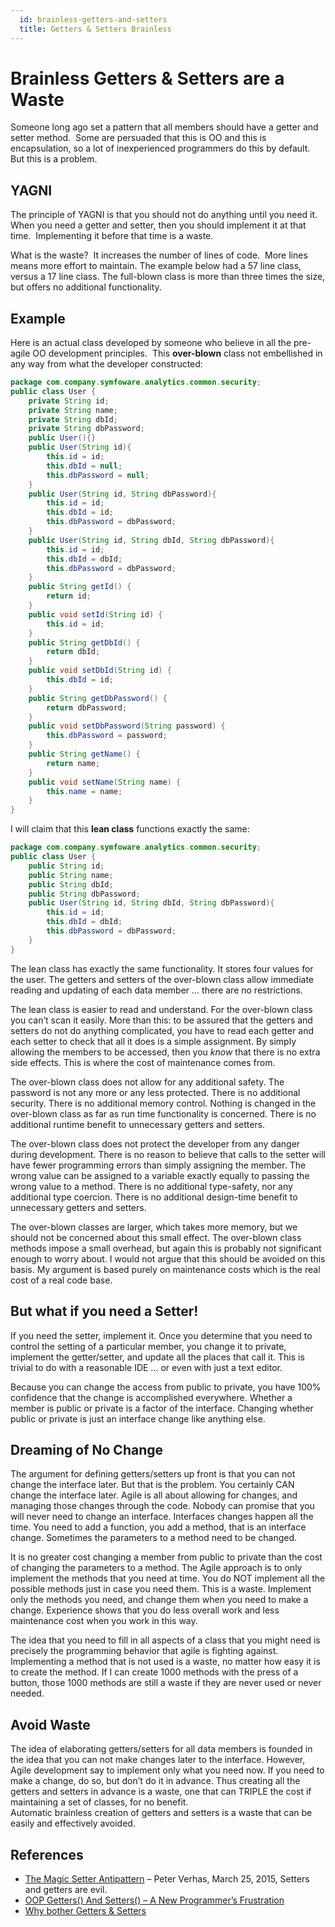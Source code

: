 ```yaml
---
  id: brainless-getters-and-setters
  title: Getters & Setters Brainless
---
```

#  Brainless Getters & Setters are a Waste

Someone long ago set a pattern that all members should have a getter and setter method.  Some are persuaded that this is OO and this is encapsulation, so a lot of inexperienced programmers do this by default.  But this is a problem.

## YAGNI

The principle of YAGNI is that you should not do anything until you need it.  When you need a getter and setter, then you should implement it at that time.  Implementing it before that time is a waste.  

What is the waste?  It increases the number of lines of code.  More lines means more effort to maintain. The example below had a 57 line class, versus a 17 line class. The full-blown class is more than three times the size, but offers no additional functionality.

## Example

Here is an actual class developed by someone who believe in all the pre-agile OO development principles.  This **over-blown** class not embellished in any way from what the developer constructed:

```java
package com.company.symfoware.analytics.common.security;
public class User {
    private String id;
    private String name;
    private String dbId;
    private String dbPassword;
    public User(){}
    public User(String id){
        this.id = id;
        this.dbId = null;
        this.dbPassword = null;
    }
    public User(String id, String dbPassword){
        this.id = id;
        this.dbId = id;
        this.dbPassword = dbPassword;
    }
    public User(String id, String dbId, String dbPassword){
        this.id = id;
        this.dbId = dbId;
        this.dbPassword = dbPassword;
    }
    public String getId() {
        return id;
    }
    public void setId(String id) {
        this.id = id;
    }
    public String getDbId() {
        return dbId;
    }
    public void setDbId(String id) {
        this.dbId = id;
    }
    public String getDbPassword() {
        return dbPassword;
    }
    public void setDbPassword(String password) {
        this.dbPassword = password;
    }
    public String getName() {
        return name;
    }
    public void setName(String name) {
        this.name = name;
    }
}

```


I will claim that this **lean class** functions exactly the same:

```java
package com.company.symfoware.analytics.common.security;
public class User {
    public String id;
    public String name;
    public String dbId;
    public String dbPassword;
    public User(String id, String dbId, String dbPassword){
        this.id = id;
        this.dbId = dbId;
        this.dbPassword = dbPassword;
    }
}

```


The lean class has exactly the same functionality. It stores four values for the user. The getters and setters of the over-blown class allow immediate reading and updating of each data member … there are no restrictions. 

The lean class is easier to read and understand. For the over-blown class you can’t scan it easily. More than this: to be assured that the getters and setters do not do anything complicated, you have to read each getter and each setter to check that all it does is a simple assignment. By simply allowing the members to be accessed, then you _know_ that there is no extra side effects. This is where the cost of maintenance comes from. 

The over-blown class does not allow for any additional safety. The password is not any more or any less protected. There is no additional security. There is no additional memory control. Nothing is changed in the over-blown class as far as run time functionality is concerned. There is no additional runtime benefit to unnecessary getters and setters. 

The over-blown class does not protect the developer from any danger during development. There is no reason to believe that calls to the setter will have fewer programming errors than simply assigning the member. The wrong value can be assigned to a variable exactly equally to passing the wrong value to a method. There is no additional type-safety, nor any additional type coercion. There is no additional design-time benefit to unnecessary getters and setters. 

The over-blown classes are larger, which takes more memory, but we should not be concerned about this small effect. The over-blown class methods impose a small overhead, but again this is probably not significant enough to worry about. I would not argue that this should be avoided on this basis. My argument is based purely on maintenance costs which is the real cost of a real code base.

## But what if you need a Setter!

If you need the setter, implement it. Once you determine that you need to control the setting of a particular member, you change it to private, implement the getter/setter, and update all the places that call it. This is trivial to do with a reasonable IDE … or even with just a text editor. 

Because you can change the access from public to private, you have 100% confidence that the change is accomplished everywhere. Whether a member is public or private is a factor of the interface. Changing whether public or private is just an interface change like anything else.

## Dreaming of No Change

The argument for defining getters/setters up front is that you can not change the interface later. But that is the problem. You certainly CAN change the interface later. Agile is all about allowing for changes, and managing those changes through the code. Nobody can promise that you will never need to change an interface. Interfaces changes happen all the time. You need to add a function, you add a method, that is an interface change. Sometimes the parameters to a method need to be changed. 

It is no greater cost changing a member from public to private than the cost of changing the parameters to a method. The Agile approach is to only implement the methods that you need at time. You do NOT implement all the possible methods just in case you need them. This is a waste. Implement only the methods you need, and change them when you need to make a change. Experience shows that you do less overall work and less maintenance cost when you work in this way. 

The idea that you need to fill in all aspects of a class that you might need is precisely the programming behavior that agile is fighting against. Implementing a method that is not used is a waste, no matter how easy it is to create the method. If I can create 1000 methods with the press of a button, those 1000 methods are still a waste if they are never used or never needed.

## Avoid Waste

The idea of elaborating getters/setters for all data members is founded in the idea that you can not make changes later to the interface. However, Agile development say to implement only what you need now. If you need to make a change, do so, but don’t do it in advance. Thus creating all the getters and setters in advance is a waste, one that can TRIPLE the cost if maintaining a set of classes, for no benefit.  
Automatic brainless creation of getters and setters is a waste that can be easily and effectively avoided.

## References

*   [The Magic Setter Antipattern](https://javax0.wordpress.com/2015/03/25/the-magic-setter-antipattern/) – Peter Verhas, March 25, 2015, Setters and getters are evil.
*   [OOP Getters() And Setters() – A New Programmer’s Frustration](http://www.bennadel.com/blog/1377-oop-getters-and-setters---a-new-programmer-s-frustration.htm)
*   [Why bother Getters & Setters](http://cfrant.blogspot.com/2008/10/why-bother-getters-setters.html)